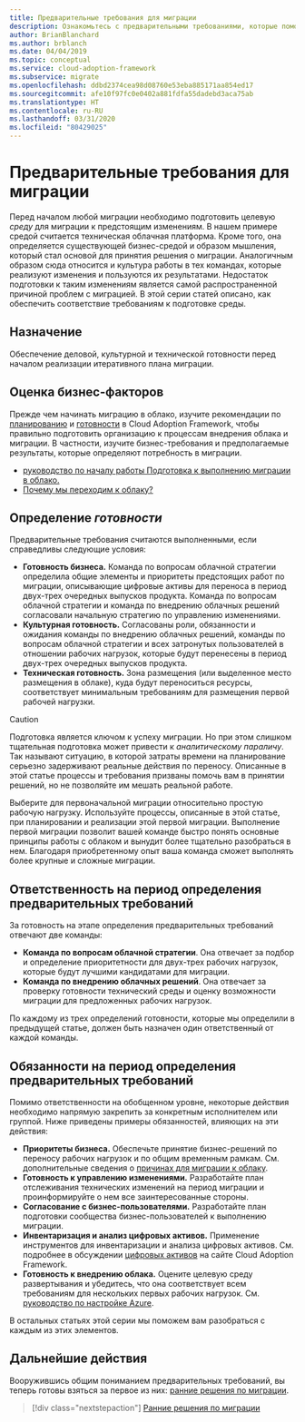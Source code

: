 ```yaml
---
title: Предварительные требования для миграции
description: Ознакомьтесь с предварительными требованиями, которые помогут вам подготовиться к миграции в облако и избежать распространенных причин сбоев при миграции.
author: BrianBlanchard
ms.author: brblanch
ms.date: 04/04/2019
ms.topic: conceptual
ms.service: cloud-adoption-framework
ms.subservice: migrate
ms.openlocfilehash: ddbd2374cea98d08760e53eba885171aa854ed17
ms.sourcegitcommit: afe10f97fc0e0402a881fdfa55dadebd3aca75ab
ms.translationtype: HT
ms.contentlocale: ru-RU
ms.lasthandoff: 03/31/2020
ms.locfileid: "80429025"
---
```

# <a name="prerequisites-for-migration"></a>Предварительные требования для миграции

Перед началом любой миграции необходимо подготовить целевую _среду_ для миграции к предстоящим изменениям. В нашем примере средой считается техническая облачная платформа. Кроме того, она определяется существующей бизнес-средой и образом мышления, который стал основой для принятия решения о миграции. Аналогичным образом сюда относится и культура работы в тех командах, которые реализуют изменения и пользуются их результатами. Недостаток подготовки к таким изменениям является самой распространенной причиной проблем с миграцией. В этой серии статей описано, как обеспечить соответствие требованиям к подготовке среды.

## <a name="objective"></a>Назначение

Обеспечение деловой, культурной и технической готовности перед началом реализации итеративного плана миграции.

## <a name="review-business-drivers"></a>Оценка бизнес-факторов

Прежде чем начинать миграцию в облако, изучите рекомендации по [планированию](../../../strategy/index.md) и [готовности](../../../ready/index.md) в Cloud Adoption Framework, чтобы правильно подготовить организацию к процессам внедрения облака и миграции. В частности, изучите бизнес-требования и предполагаемые результаты, которые определяют потребность в миграции.

- [руководство по началу работы Подготовка к выполнению миграции в облако.](../../../getting-started/migrate.md)
- [Почему мы переходим к облаку?](../../../strategy/motivations.md)

## <a name="definition-of-done"></a>Определение *готовности*

Предварительные требования считаются выполненными, если справедливы следующие условия:

- **Готовность бизнеса.** Команда по вопросам облачной стратегии определила общие элементы и приоритеты предстоящих работ по миграции, описывающие цифровые активы для переноса в период двух-трех очередных выпусков продукта. Команда по вопросам облачной стратегии и команда по внедрению облачных решений согласовали начальную стратегию по управлению изменениями.
- **Культурная готовность.** Согласованы роли, обязанности и ожидания команды по внедрению облачных решений, команды по вопросам облачной стратегии и всех затронутых пользователей в отношении рабочих нагрузок, которые будут перенесены в период двух-трех очередных выпусков продукта.
- **Техническая готовность.** Зона размещения (или выделенное место размещения в облаке), куда будут переноситься ресурсы, соответствует минимальным требованиям для размещения первой рабочей нагрузки.

> [!CAUTION]
> Подготовка является ключом к успеху миграции. Но при этом слишком тщательная подготовка может привести к *аналитическому параличу*. Так называют ситуацию, в которой затраты времени на планирование серьезно задерживают реальные действия по переносу. Описанные в этой статье процессы и требования призваны помочь вам в принятии решений, но не позволяйте им мешать реальной работе.
>
> Выберите для первоначальной миграции относительно простую рабочую нагрузку. Используйте процессы, описанные в этой статье, при планировании и реализации этой первой миграции. Выполнение первой миграции позволит вашей команде быстро понять основные принципы работы с облаком и вынудит более тщательно разобраться в нем. Благодаря приобретенному опыт ваша команда сможет выполнять более крупные и сложные миграции.

## <a name="accountability-during-prerequisites"></a>Ответственность на период определения предварительных требований

За готовность на этапе определения предварительных требований отвечают две команды:

- **Команда по вопросам облачной стратегии**. Она отвечает за подбор и определение приоритетности для двух-трех рабочих нагрузок, которые будут лучшими кандидатами для миграции.
- **Команда по внедрению облачных решений**. Она отвечает за проверку готовности технический среды и оценку возможности миграции для предложенных рабочих нагрузок.

По каждому из трех определений готовности, которые мы определили в предыдущей статье, должен быть назначен один ответственный от каждой команды.

## <a name="responsibilities-during-prerequisites"></a>Обязанности на период определения предварительных требований

Помимо ответственности на обобщенном уровне, некоторые действия необходимо напрямую закрепить за конкретным исполнителем или группой. Ниже приведены примеры обязанностей, влияющих на эти действия:

- **Приоритеты бизнеса.** Обеспечьте принятие бизнес-решений по переносу рабочих нагрузок и по общим временным рамкам. См. дополнительные сведения о [причинах для миграции к облаку](../../../strategy/motivations.md).
- **Готовность к управлению изменениями.** Разработайте план отслеживания технических изменений на период миграции и проинформируйте о нем все заинтересованные стороны.
- **Согласование с бизнес-пользователями.** Разработайте план подготовки сообщества бизнес-пользователей к выполнению миграции.
- **Инвентаризация и анализ цифровых активов.** Применение инструментов для инвентаризации и анализа цифровых активов. См. подробнее в обсуждении [цифровых активов](../../../digital-estate/index.md) на сайте Cloud Adoption Framework.
- **Готовность к внедрению облака.** Оцените целевую среду развертывания и убедитесь, что она соответствует всем требованиям для нескольких первых рабочих нагрузок. См. [руководство по настройке Azure](../../../ready/azure-setup-guide/index.md).

В остальных статьях этой серии мы поможем вам разобраться с каждым из этих элементов.

## <a name="next-steps"></a>Дальнейшие действия

Вооружившись общим пониманием предварительных требований, вы теперь готовы взяться за первое из них: [ранние решения по миграции](./decisions.md).

> [!div class="nextstepaction"]
> [Ранние решения по миграции](./decisions.md)
